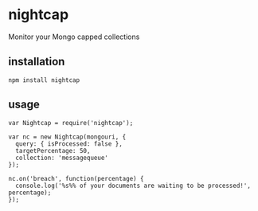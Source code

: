 nightcap
========

Monitor your Mongo capped collections

## installation
```
npm install nightcap
```

## usage
```
var Nightcap = require('nightcap');

var nc = new Nightcap(mongouri, {
  query: { isProcessed: false },
  targetPercentage: 50,
  collection: 'messagequeue'
});

nc.on('breach', function(percentage) {
  console.log('%s%% of your documents are waiting to be processed!', percentage);
});
```
